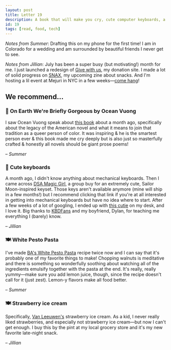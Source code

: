 ```yaml
---
layout: post
title: Letter 19
description: A book that will make you cry, cute computer keyboards, a pasta recipe, and a late-night snack.
id: 19
tags: [read, food, tech]
---
```


_Notes from Summer_: Drafting this on my phone for the first time! I am in Colorado for a wedding and am surrounded by beautiful friends I never get to see.

_Notes from Jillian_: July has been a super busy (but motivating!) month for me. I just launched a redesign of [Give with us](https://givewith.us/), my donation site. I made a lot of solid progress on [SNAX](https://www.instagram.com/snaxreport/), my upcoming zine about snacks. And I'm hosting a lil event at Mejuri in NYC in a few weeks—[come hang](https://www.eventbrite.ca/e/mejuri-shopping-night-with-jilliangmeehan-tickets-64386277088)!

## We recommend...

### 📖 On Earth We're Briefly Gorgeous by Ocean Vuong

I saw Ocean Vuong speak about [this book](https://www.penguinrandomhouse.com/books/600633/on-earth-were-briefly-gorgeous-by-ocean-vuong/9780525562023/) about a month ago, specifically about the legacy of the American novel and what it means to join that tradition as a queer person of color. It was inspiring & he is the smartest person ever & this book made me cry deeply but is also just so masterfully crafted & honestly all novels should be giant prose poems!

– _Summer_

### 📱 Cute keyboards

A month ago, I didn't know anything about mechanical keyboards. Then I came across [DSA Magic Girl](https://www.notion.so/DSA-Magic-Girl-Is-it-November-yet-253ecdba4f14481c8343e071274ea86c), a group buy for an extremely cute, Sailor Moon-inspired keyset. Those keys aren't available anymore (mine will ship in a few months!) but I recommend clicking that link if you're at all interested in getting into mechanical keyboards but have no idea where to start. After a few weeks of a lot of googling, I ended up with [this cutie](https://twitter.com/jilliangmeehan/status/1154107080305008641) on my desk, and I love it. Big thanks to [KBDFans](https://kbdfans.com/) and my boyfriend, Dylan, for teaching me everything I (barely) know.

– _Jillian_

### 🍽️ White Pesto Pasta

I've made [BA's White Pesto Pasta](https://www.bonappetit.com/recipe/white-pesto-pasta) recipe twice now and I can say that it's probably one of my favorite things to make! Chopping walnuts is meditative and there is something so wonderfully soothing about watching all of the ingredients emulsify together with the pasta at the end. It's really, really yummy—make sure you add lemon juice, though, since the recipe doesn't call for it (just zest). Lemon-y flavors make all food better.

– _Summer_

### 🍽️ Strawberry ice cream

Specifically, [Van Leeuwen's](https://vanleeuwenicecream.com/) strawberry ice cream. As a kid, I never really liked strawberries, and especially not strawberry ice cream—but now I can't get enough. I buy this by the pint at my local grocery store and it's my new favorite late-night snack.

– _Jillian_
